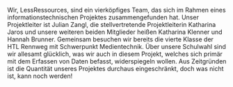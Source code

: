 Wir, LessRessources, sind ein vierköpfiges Team, das sich im Rahmen eines informationstechnischen Projektes zusammengefunden hat. Unser Projektleiter ist Julian Zangl, die stellvertretende Projektleiterin Katharina Jaros und unsere weiteren beiden Mitglieder heißen Katharina Klenner und Hannah Brunner. Gemeinsam besuchen wir bereits die vierte Klasse der HTL Rennweg mit Schwerpunkt Medientechnik. Über unsere Schulwahl sind wir allesamt glücklich, was wir auch in diesem Projekt, welches sich primär mit dem Erfassen von Daten befasst, widerspiegeln wollen. Aus Zeitgründen ist die Quantität unseres Projektes durchaus eingeschränkt, doch was nicht ist, kann noch werden!